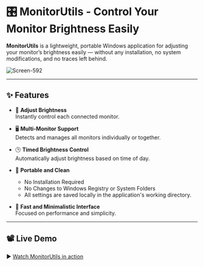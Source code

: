 # 🎛️ MonitorUtils - Control Your Monitor Brightness Easily

**MonitorUtils** is a lightweight, portable Windows application for adjusting your monitor’s brightness easily — without any installation, no system modifications, and no traces left behind.

![Screen-592](https://github.com/user-attachments/assets/5d7b1972-2651-4469-b11e-f9412aac48ef)



---

## ✨ Features

- 🔆 **Adjust Brightness**  
  Instantly control each connected monitor.

- 🖥️ **Multi-Monitor Support**  
  Detects and manages all monitors individually or together.

- 🕒 **Timed Brightness Control**  
  Automatically adjust brightness based on time of day.

- 💾 **Portable and Clean**  
  - No Installation Required  
  - No Changes to Windows Registry or System Folders  
  - All settings are saved locally in the application's working directory.

- 🚀 **Fast and Minimalistic Interface**  
  Focused on performance and simplicity.

---

## 📽️ Live Demo

▶️ [Watch MonitorUtils in action](https://youtu.be/wSKqSjA-VlU)
